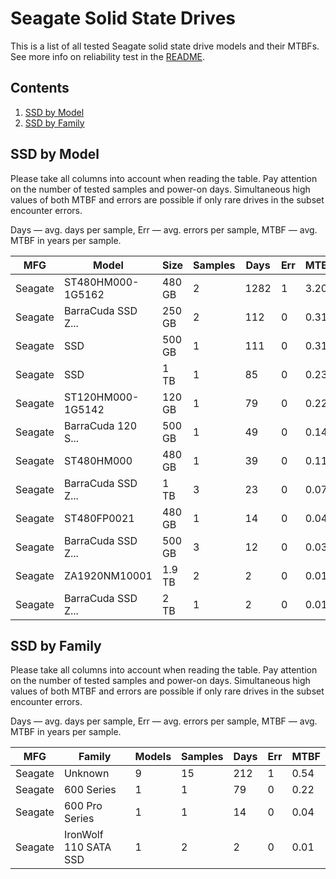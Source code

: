 Seagate Solid State Drives
==========================

This is a list of all tested Seagate solid state drive models and their MTBFs. See
more info on reliability test in the [README](https://github.com/linuxhw/SMART).

Contents
--------

1. [ SSD by Model  ](#ssd-by-model)
2. [ SSD by Family ](#ssd-by-family)

SSD by Model
------------

Please take all columns into account when reading the table. Pay attention on the
number of tested samples and power-on days. Simultaneous high values of both MTBF
and errors are possible if only rare drives in the subset encounter errors.

Days   — avg. days per sample,
Err    — avg. errors per sample,
MTBF   — avg. MTBF in years per sample.

| MFG       | Model              | Size   | Samples | Days  | Err   | MTBF   |
|-----------|--------------------|--------|---------|-------|-------|--------|
| Seagate   | ST480HM000-1G5162  | 480 GB | 2       | 1282  | 1     | 3.20   |
| Seagate   | BarraCuda SSD Z... | 250 GB | 2       | 112   | 0     | 0.31   |
| Seagate   | SSD                | 500 GB | 1       | 111   | 0     | 0.31   |
| Seagate   | SSD                | 1 TB   | 1       | 85    | 0     | 0.23   |
| Seagate   | ST120HM000-1G5142  | 120 GB | 1       | 79    | 0     | 0.22   |
| Seagate   | BarraCuda 120 S... | 500 GB | 1       | 49    | 0     | 0.14   |
| Seagate   | ST480HM000         | 480 GB | 1       | 39    | 0     | 0.11   |
| Seagate   | BarraCuda SSD Z... | 1 TB   | 3       | 23    | 0     | 0.07   |
| Seagate   | ST480FP0021        | 480 GB | 1       | 14    | 0     | 0.04   |
| Seagate   | BarraCuda SSD Z... | 500 GB | 3       | 12    | 0     | 0.03   |
| Seagate   | ZA1920NM10001      | 1.9 TB | 2       | 2     | 0     | 0.01   |
| Seagate   | BarraCuda SSD Z... | 2 TB   | 1       | 2     | 0     | 0.01   |

SSD by Family
-------------

Please take all columns into account when reading the table. Pay attention on the
number of tested samples and power-on days. Simultaneous high values of both MTBF
and errors are possible if only rare drives in the subset encounter errors.

Days   — avg. days per sample,
Err    — avg. errors per sample,
MTBF   — avg. MTBF in years per sample.

| MFG       | Family                 | Models | Samples | Days  | Err   | MTBF   |
|-----------|------------------------|--------|---------|-------|-------|--------|
| Seagate   | Unknown                | 9      | 15      | 212   | 1     | 0.54   |
| Seagate   | 600 Series             | 1      | 1       | 79    | 0     | 0.22   |
| Seagate   | 600 Pro Series         | 1      | 1       | 14    | 0     | 0.04   |
| Seagate   | IronWolf 110 SATA SSD  | 1      | 2       | 2     | 0     | 0.01   |
